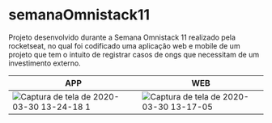 # semanaOmnistack11
Projeto desenvolvido durante a Semana Omnistack 11 realizado pela rocketseat, no qual foi codificado uma aplicação web e mobile de um projeto que tem o intuito de registrar casos de ongs que necessitam de um investimento externo.

|APP | WEB | 
| ------------ | ------------- |
|![Captura de tela de 2020-03-30 13-24-18 1](https://user-images.githubusercontent.com/50887367/77938929-d43d5a80-728c-11ea-95e8-6ee36db122bf.png) |  ![Captura de tela de 2020-03-30 13-17-05](https://user-images.githubusercontent.com/50887367/77937614-f6ce7400-728a-11ea-9ed5-dda1f592c791.png)|




